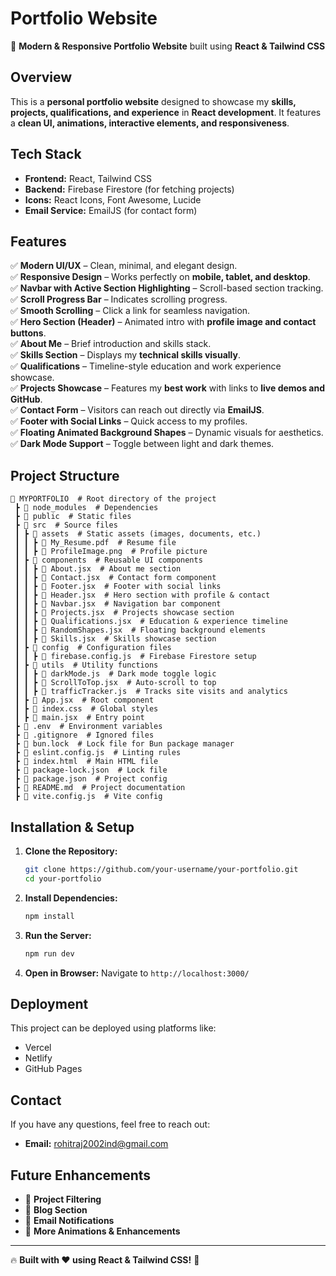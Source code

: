 # Portfolio Website

🚀 **Modern & Responsive Portfolio Website** built using **React & Tailwind CSS**

## Overview

This is a **personal portfolio website** designed to showcase my **skills, projects, qualifications, and experience** in **React development**. It features a **clean UI, animations, interactive elements, and responsiveness**.

## Tech Stack

- **Frontend:** React, Tailwind CSS
- **Backend:** Firebase Firestore (for fetching projects)
- **Icons:** React Icons, Font Awesome, Lucide
- **Email Service:** EmailJS (for contact form)

## Features

✅ **Modern UI/UX** – Clean, minimal, and elegant design.  
✅ **Responsive Design** – Works perfectly on **mobile, tablet, and desktop**.  
✅ **Navbar with Active Section Highlighting** – Scroll-based section tracking.  
✅ **Scroll Progress Bar** – Indicates scrolling progress.  
✅ **Smooth Scrolling** – Click a link for seamless navigation.  
✅ **Hero Section (Header)** – Animated intro with **profile image and contact buttons**.  
✅ **About Me** – Brief introduction and skills stack.  
✅ **Skills Section** – Displays my **technical skills visually**.  
✅ **Qualifications** – Timeline-style education and work experience showcase.  
✅ **Projects Showcase** – Features my **best work** with links to **live demos and GitHub**.  
✅ **Contact Form** – Visitors can reach out directly via **EmailJS**.  
✅ **Footer with Social Links** – Quick access to my profiles.  
✅ **Floating Animated Background Shapes** – Dynamic visuals for aesthetics.  
✅ **Dark Mode Support** – Toggle between light and dark themes.

## Project Structure

```
📁 MYPORTFOLIO  # Root directory of the project
 ┣ 📂 node_modules  # Dependencies
 ┣ 📂 public  # Static files
 ┣ 📂 src  # Source files
 ┃ ┣ 📂 assets  # Static assets (images, documents, etc.)
 ┃ ┃ ┣ 📄 My_Resume.pdf  # Resume file
 ┃ ┃ ┣ 📄 ProfileImage.png  # Profile picture
 ┃ ┣ 📂 components  # Reusable UI components
 ┃ ┃ ┣ 📄 About.jsx  # About me section
 ┃ ┃ ┣ 📄 Contact.jsx  # Contact form component
 ┃ ┃ ┣ 📄 Footer.jsx  # Footer with social links
 ┃ ┃ ┣ 📄 Header.jsx  # Hero section with profile & contact
 ┃ ┃ ┣ 📄 Navbar.jsx  # Navigation bar component
 ┃ ┃ ┣ 📄 Projects.jsx  # Projects showcase section
 ┃ ┃ ┣ 📄 Qualifications.jsx  # Education & experience timeline
 ┃ ┃ ┣ 📄 RandomShapes.jsx  # Floating background elements
 ┃ ┃ ┣ 📄 Skills.jsx  # Skills showcase section
 ┃ ┣ 📂 config  # Configuration files
 ┃ ┃ ┣ 📄 firebase.config.js  # Firebase Firestore setup
 ┃ ┣ 📂 utils  # Utility functions
 ┃ ┃ ┣ 📄 darkMode.js  # Dark mode toggle logic
 ┃ ┃ ┣ 📄 ScrollToTop.jsx  # Auto-scroll to top
 ┃ ┃ ┣ 📄 trafficTracker.js  # Tracks site visits and analytics
 ┃ ┣ 📄 App.jsx  # Root component
 ┃ ┣ 📄 index.css  # Global styles
 ┃ ┣ 📄 main.jsx  # Entry point
 ┣ 📄 .env  # Environment variables
 ┣ 📄 .gitignore  # Ignored files
 ┣ 📄 bun.lock  # Lock file for Bun package manager
 ┣ 📄 eslint.config.js  # Linting rules
 ┣ 📄 index.html  # Main HTML file
 ┣ 📄 package-lock.json  # Lock file
 ┣ 📄 package.json  # Project config
 ┣ 📄 README.md  # Project documentation
 ┣ 📄 vite.config.js  # Vite config
```

## Installation & Setup

1. **Clone the Repository:**
   ```sh
   git clone https://github.com/your-username/your-portfolio.git
   cd your-portfolio
   ```
2. **Install Dependencies:**
   ```sh
   npm install
   ```
3. **Run the Server:**
   ```sh
   npm run dev
   ```
4. **Open in Browser:**
   Navigate to `http://localhost:3000/`

## Deployment

This project can be deployed using platforms like:

- Vercel
- Netlify
- GitHub Pages

## Contact

If you have any questions, feel free to reach out:

- **Email:** rohitraj2002ind@gmail.com

## Future Enhancements

- 🔹 **Project Filtering**
- 🔹 **Blog Section**
- 🔹 **Email Notifications**
- 🔹 **More Animations & Enhancements**

---

🔥 **Built with ❤️ using React & Tailwind CSS!** 🚀

